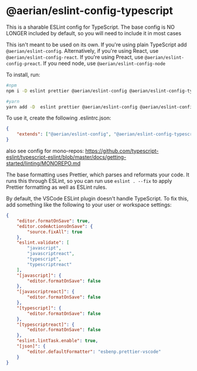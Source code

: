 # @aerian/eslint-config-typescript

This is a sharable ESLint config for TypeScript. The base config is NO LONGER included by default, so you will need to include it in most cases

This isn't meant to be used on its own. If you're using plain TypeScript add
`@aerian/eslint-config`. Alternatively, if you're using React, use
`@aerian/eslint-config-react`. If you're using Preact, use
`@aerian/eslint-config-preact`. If you need node, use
`@aerian/eslint-config-node`

To install, run:

```sh
#npm
npm i -D eslint prettier @aerian/eslint-config @aerian/eslint-config-typescript

#yarn
yarn add -D  eslint prettier @aerian/eslint-config @aerian/eslint-config-typescript
```

To use it, create the following .eslintrc.json:

```json
{
    "extends": ["@aerian/eslint-config", "@aerian/eslint-config-typescript"]
}
```

also see config for mono-repos:
https://github.com/typescript-eslint/typescript-eslint/blob/master/docs/getting-started/linting/MONOREPO.md

The base formatting uses Prettier, which parses and reformats your code. It runs
this through ESLint, so you can run use `eslint . --fix` to apply Prettier
formatting as well as ESLint rules.

By default, the VSCode ESLint plugin doesn't handle TypeScript. To fix this, add
something like the following to your user or workspace settings:

```json
{
    "editor.formatOnSave": true,
    "editor.codeActionsOnSave": {
        "source.fixAll": true
    },
    "eslint.validate": [
        "javascript",
        "javascriptreact",
        "typescript",
        "typescriptreact"
    ],
    "[javascript]": {
        "editor.formatOnSave": false
    },
    "[javascriptreact]": {
        "editor.formatOnSave": false
    },
    "[typescript]": {
        "editor.formatOnSave": false
    },
    "[typescriptreact]": {
        "editor.formatOnSave": false
    },
    "eslint.lintTask.enable": true,
    "[json]": {
        "editor.defaultFormatter": "esbenp.prettier-vscode"
    }
}
```
